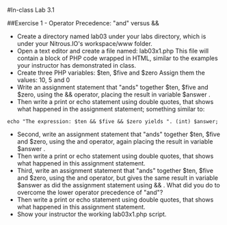 #In-class Lab 3.1


##Exercise 1 - Operator Precedence: "and" versus &&

* Create a directory named lab03 under your labs directory, which is under your Nitrous.IO's workspace/www folder. 
* Open a text editor and create a file named: lab03x1.php This file will contain a block of PHP code wrapped in HTML, similar to the examples your instructor has demonstrated in class.
* Create three PHP variables: $ten, $five and $zero Assign them the values: 10, 5 and 0
* Write an assignment statement that "ands" together $ten, $five and $zero, using the && operator, placing the result in variable $answer .
* Then write a print or echo statement using double quotes, that shows what happened in the assignment statement; something similar to:

```
echo "The expression: $ten && $five && $zero yields ". (int) $answer;
```

*  Second, write an assignment statement that "ands" together $ten, $five and $zero, using the and operator, again placing the result in variable $answer .
*  Then write a print or echo statement using double quotes, that shows what happened in this assignment statement.
*  Third, write an assignment statement that "ands" together $ten, $five and $zero, using the and operator, but gives the same result in variable $answer as did the assignment statement using && . What did you do to overcome the lower operator precedence of "and"?
*  Then write a print or echo statement using double quotes, that shows what happened in this assignment statement.
*  Show your instructor the working lab03x1.php script.

